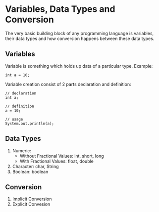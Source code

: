 # Variables, Data Types and Conversion

The very basic building block of any programming language is variables, their data types and how conversion happens between these data types.

## Variables

Variable is something which holds up data of a particular type. Example:
```
int a = 10;
```

Variable creation consist of 2 parts declaration and definition:
```
// declaration
int a;

// definition
a = 10;

// usage
System.out.println(a);
```

## Data Types

1. Numeric: 
    - Without Fractional Values: int, short, long
    - With Fractional Values: float, double
2. Character: char, String
3. Boolean: boolean

## Conversion

1. Implicit Conversion
2. Explicit Convesion